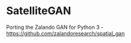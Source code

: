 # SatelliteGAN
Porting the Zalando GAN for Python 3 - https://github.com/zalandoresearch/spatial_gan
